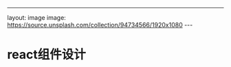 ---
layout: image
image: https://source.unsplash.com/collection/94734566/1920x1080
---​

# react组件设计


